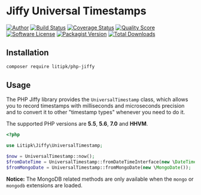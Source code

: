 # Jiffy Universal Timestamps


[![Author](http://img.shields.io/badge/author-@castarco-blue.svg?style=flat-square)](https://twitter.com/castarco)
[![Build Status](https://img.shields.io/travis/Litipk/php-jiffy/master.svg?style=flat-square)](https://travis-ci.org/Litipk/php-jiffy)
[![Coverage Status](https://img.shields.io/scrutinizer/coverage/g/litipk/php-jiffy.svg?style=flat-square)](https://scrutinizer-ci.com/g/litipk/php-jiffy/code-structure)
[![Quality Score](https://img.shields.io/scrutinizer/g/litipk/php-jiffy.svg?style=flat-square)](https://scrutinizer-ci.com/g/litipk/php-jiffy)
[![Software License](https://img.shields.io/badge/license-MIT-brightgreen.svg?style=flat-square)](LICENSE)
[![Packagist Version](https://img.shields.io/packagist/v/Litipk/php-jiffy.svg?style=flat-square)](https://packagist.org/packages/Litipk/php-jiffy)
[![Total Downloads](https://img.shields.io/packagist/dt/litipk/php-jiffy.svg?style=flat-square)](https://packagist.org/packages/litipk/php-jiffy)


## Installation

```bash
composer require litipk/php-jiffy
```

## Usage

The PHP Jiffy library provides the `UniversalTimestamp` class, which allows you to record timestamps with milliseconds
and microseconds precision and to convert it to other "timestamp types" whenever you need to do it.

The supported PHP versions are **5.5**, **5.6**, **7.0** and **HHVM**.

```php
<?php

use Litipk\Jiffy\UniversalTimestamp;

$now = UniversalTimestamp::now();
$fromDateTime = UniversalTimestamp::fromDateTimeInterface(new \DateTime());
$fromMongoDate = UniversalTimestamp::fromMongoDate(new \MongoDate());
```

**Notice:** The MongoDB related methods are only available when the `mongo` or `mongodb` extensions are loaded.
